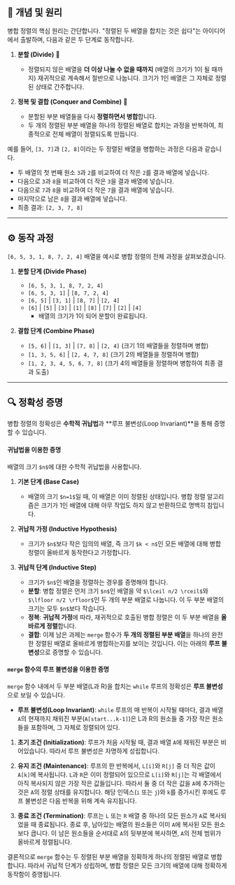 ## 📜 개념 및 원리

병합 정렬의 핵심 원리는 간단합니다. "정렬된 두 배열을 합치는 것은 쉽다"는 아이디어에서 출발하며, 다음과 같은 두 단계로 동작합니다.

1.  **분할 (Divide)** 🧩
    * 정렬되지 않은 배열을 **더 이상 나눌 수 없을 때까지** (배열의 크기가 1이 될 때까지) 재귀적으로 계속해서 절반으로 나눕니다. 크기가 1인 배열은 그 자체로 정렬된 상태로 간주합니다.

2.  **정복 및 결합 (Conquer and Combine)** 🤝
    * 분할된 부분 배열들을 다시 **정렬하면서 병합**합니다.
    * 두 개의 정렬된 부분 배열을 하나의 정렬된 배열로 합치는 과정을 반복하여, 최종적으로 전체 배열이 정렬되도록 만듭니다.

예를 들어, `[3, 7]`과 `[2, 8]`이라는 두 정렬된 배열을 병합하는 과정은 다음과 같습니다.

* 두 배열의 첫 번째 원소 `3`과 `2`를 비교하여 더 작은 `2`를 결과 배열에 넣습니다.
* 다음으로 `3`과 `8`을 비교하여 더 작은 `3`을 결과 배열에 넣습니다.
* 다음으로 `7`과 `8`을 비교하여 더 작은 `7`을 결과 배열에 넣습니다.
* 마지막으로 남은 `8`을 결과 배열에 넣습니다.
* 최종 결과: `[2, 3, 7, 8]`

***

## ⚙️ 동작 과정

`[6, 5, 3, 1, 8, 7, 2, 4]` 배열을 예시로 병합 정렬의 전체 과정을 살펴보겠습니다.

1.  **분할 단계 (Divide Phase)**
    * `[6, 5, 3, 1, 8, 7, 2, 4]`
    * `[6, 5, 3, 1]` | `[8, 7, 2, 4]`
    * `[6, 5]` | `[3, 1]` | `[8, 7]` | `[2, 4]`
    * `[6]` | `[5]` | `[3]` | `[1]` | `[8]` | `[7]` | `[2]` | `[4]`
        * 배열의 크기가 1이 되어 분할이 완료됩니다.

2.  **결합 단계 (Combine Phase)**
    * `[5, 6]` | `[1, 3]` | `[7, 8]` | `[2, 4]` (크기 1의 배열들을 정렬하며 병합)
    * `[1, 3, 5, 6]` | `[2, 4, 7, 8]` (크기 2의 배열들을 정렬하며 병합)
    * `[1, 2, 3, 4, 5, 6, 7, 8]` (크기 4의 배열들을 정렬하며 병합하여 최종 결과 도출)

***

## 🔍 정확성 증명

병합 정렬의 정확성은 **수학적 귀납법**과 **루프 불변성(Loop Invariant)**을 통해 증명할 수 있습니다.

#### 귀납법을 이용한 증명

배열의 크기 `$n$`에 대한 수학적 귀납법을 사용합니다.

1.  **기본 단계 (Base Case)**
    * 배열의 크기 `$n=1$`일 때, 이 배열은 이미 정렬된 상태입니다. 병합 정렬 알고리즘은 크기가 1인 배열에 대해 아무 작업도 하지 않고 반환하므로 명백히 참입니다.

2.  **귀납적 가정 (Inductive Hypothesis)**
    * 크기가 `$n$`보다 작은 임의의 배열, 즉 크기 `$k < n$`인 모든 배열에 대해 병합 정렬이 올바르게 동작한다고 가정합니다.

3.  **귀납적 단계 (Inductive Step)**
    * 크기가 `$n$`인 배열을 정렬하는 경우를 증명해야 합니다.
    * **분할**: 병합 정렬은 먼저 크기 `$n$`인 배열을 약 `$\lceil n/2 \rceil$`와 `$\lfloor n/2 \rfloor$`인 두 개의 부분 배열로 나눕니다. 이 두 부분 배열의 크기는 모두 `$n$`보다 작습니다.
    * **정복**: **귀납적 가정**에 따라, 재귀적으로 호출된 병합 정렬은 이 두 부분 배열을 **올바르게 정렬**합니다.
    * **결합**: 이제 남은 과제는 `merge` 함수가 **두 개의 정렬된 부분 배열**을 하나의 완전한 정렬된 배열로 올바르게 병합하는지를 보이는 것입니다. 이는 아래의 **루프 불변성**으로 증명할 수 있습니다.

#### `merge` 함수의 루프 불변성을 이용한 증명

`merge` 함수 내에서 두 부분 배열(L과 R)을 합치는 `while` 루프의 정확성은 **루프 불변성**으로 보일 수 있습니다.

* **루프 불변성(Loop Invariant)**: `while` 루프의 매 반복이 시작될 때마다, 결과 배열 `A`의 현재까지 채워진 부분(`A[start...k-1]`)은 L과 R의 원소들 중 가장 작은 원소들을 포함하며, 그 자체로 정렬되어 있다.

1.  **초기 조건 (Initialization)**: 루프가 처음 시작될 때, 결과 배열 `A`에 채워진 부분은 비어있습니다. 따라서 루프 불변성은 자명하게 성립합니다.

2.  **유지 조건 (Maintenance)**: 루프의 한 반복에서, `L[i]`와 `R[j]` 중 더 작은 값이 `A[k]`에 복사됩니다. `L`과 `R`은 이미 정렬되어 있으므로 `L[i]`와 `R[j]`는 각 배열에서 아직 복사되지 않은 가장 작은 값들입니다. 따라서 둘 중 더 작은 값을 `A`에 추가하는 것은 `A`의 정렬 상태를 유지합니다. 해당 인덱스(`i` 또는 `j`)와 `k`를 증가시킨 후에도 루프 불변성은 다음 반복을 위해 계속 유지됩니다.

3.  **종료 조건 (Termination)**: 루프는 `L` 또는 `R` 배열 중 하나의 모든 원소가 `A`로 복사되었을 때 종료됩니다. 종료 후, 남아있는 배열의 원소들은 이미 `A`에 복사된 모든 원소보다 큽니다. 이 남은 원소들을 순서대로 `A`의 뒷부분에 복사하면, `A`의 전체 범위가 올바르게 정렬됩니다.

결론적으로 `merge` 함수는 두 정렬된 부분 배열을 정확하게 하나의 정렬된 배열로 병합합니다. 따라서 귀납적 단계가 성립하며, 병합 정렬은 모든 크기의 배열에 대해 정확하게 동작함이 증명됩니다.